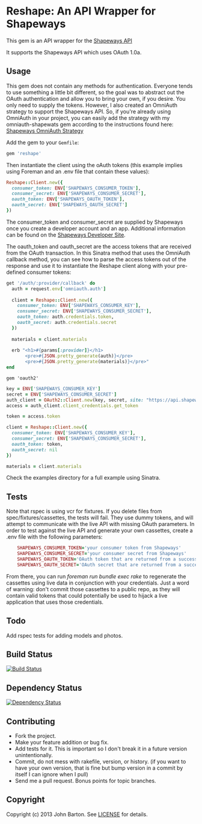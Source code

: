 # Reshape: An API Wrapper for Shapeways

This gem is an API wrapper for the [Shapeways API](http://developer.shapeways.com/)

It supports the Shapeways API which uses OAuth 1.0a.

## Usage

This gem does not contain any methods for authentication. Everyone tends to use something a little bit different, so the goal was to abstract out the OAuth authentication and allow you to bring your own, if you desire. You only need to supply the tokens. However, I also created an OmniAuth strategy to support the Shapeways API. So, if you're already using OmniAuth in your project, you can easily add the strategy with my omniauth-shapewats gem according to the instructions found here: [Shapeways OmniAuth Strategy](/phy5ics/omniauth-shapeways)

Add the gem to your `Gemfile`:

```ruby
gem 'reshape'
```

Then instantiate the client using the oAuth tokens (this example implies using Foreman and an .env file that contain these values):

```ruby
Reshape::Client.new({
  consumer_token: ENV['SHAPEWAYS_CONSUMER_TOKEN'], 
  consumer_secret: ENV['SHAPEWAYS_CONSUMER_SECRET'], 
  oauth_token: ENV['SHAPEWAYS_OAUTH_TOKEN'], 
  oauth_secret: ENV['SHAPEWAYS_OAUTH_SECRET']
})
```

The consumer_token and consumer_secret are supplied by Shapeways once you create a developer account and an app. Additional information can be found on the [Shapeways Developer Site](http://developer.shapeways.com/).

The oauth_token and oauth_secret are the access tokens that are received from the OAuth transaction. In this Sinatra method that uses the OmniAuth callback method, you can see how to parse the access tokens out of the response and use it to instantiate the Reshape client along with your pre-defined consumer tokens:

```ruby
get '/auth/:provider/callback' do
  auth = request.env['omniauth.auth']
  
  client = Reshape::Client.new({
    consumer_token: ENV['SHAPEWAYS_CONSUMER_KEY'], 
    consumer_secret: ENV['SHAPEWAYS_CONSUMER_SECRET'], 
    oauth_token: auth.credentials.token, 
    oauth_secret: auth.credentials.secret
  })
  
  materials = client.materials
  
  erb "<h1>#{params[:provider]}</h1>
       <pre>#{JSON.pretty_generate(auth)}</pre>
       <pre>#{JSON.pretty_generate(materials)}</pre>"
end
```

```
gem 'oauth2'
```

```ruby
key = ENV['SHAPEWAYS_CONSUMER_KEY']
secret = ENV['SHAPEWAYS_CONSUMER_SECRET']
auth_client = OAuth2::Client.new(key, secret, site: "https://api.shapeways.com", token_url: '/oauth2/token')
access = auth_client.client_credentials.get_token

token = access.token

client = Reshape::Client.new({
  consumer_token: ENV['SHAPEWAYS_CONSUMER_KEY'],
  consumer_secret: ENV['SHAPEWAYS_CONSUMER_SECRET'],
  oauth_token: token,
  oauth_secret: nil
})

materials = client.materials
```

Check the examples directory for a full example using Sinatra.

## Tests

Note that rspec is using vcr for fixtures. If you delete files from spec/fixtures/cassettes, the tests will fail. They use dummy tokens, and will attempt to communicate with the live API with missing OAuth parameters. In order to test against the live API and generate your own cassettes, create a .env file with the following parameters:

```ruby
	SHAPEWAYS_CONSUMER_TOKEN='your consumer token from Shapeways'
	SHAPEWAYS_CONSUMER_SECRET='your consumer secret from Shapeways'
	SHAPEWAYS_OAUTH_TOKEN='OAuth token that are returned from a successful authentication'
	SHAPEWAYS_OAUTH_SECRET='OAuth secret that are returned from a successful authentication'
```

From there, you can run _foreman run bundle exec rake_ to regenerate the cassettes using live data in conjunction with your credentials. Just a word of warning: don't commit those cassettes to a public repo, as they will contain valid tokens that could potentially be used to hijack a live application that uses those credentials.

## Todo

Add rspec tests for adding models and photos.


## <a name="build"></a>Build Status
[![Build Status](https://secure.travis-ci.org/phy5ics/reshape.png?branch=master)][travis]

[travis]: http://travis-ci.org/phy5ics/omniauth-shapeways

## <a name="dependencies"></a>Dependency Status
[![Dependency Status](https://gemnasium.com/phy5ics/reshape.png?travis)][gemnasium]

[gemnasium]: https://gemnasium.com/phy5ics/reshape

## Contributing

* Fork the project.
* Make your feature addition or bug fix.
* Add tests for it. This is important so I don't break it in a
  future version unintentionally.
* Commit, do not mess with rakefile, version, or history.
  (if you want to have your own version, that is fine but bump version in a commit by itself I can ignore when I pull)
* Send me a pull request. Bonus points for topic branches.

## Copyright

Copyright (c) 2013 John Barton. See [LICENSE](https://github.com/phy5ics/reshape/blob/master/LICENSE.txt) for details.
